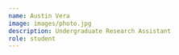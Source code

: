 ```yaml
---
name: Austin Vera
image: images/photo.jpg
description: Undergraduate Research Assistant
role: student
---
```


